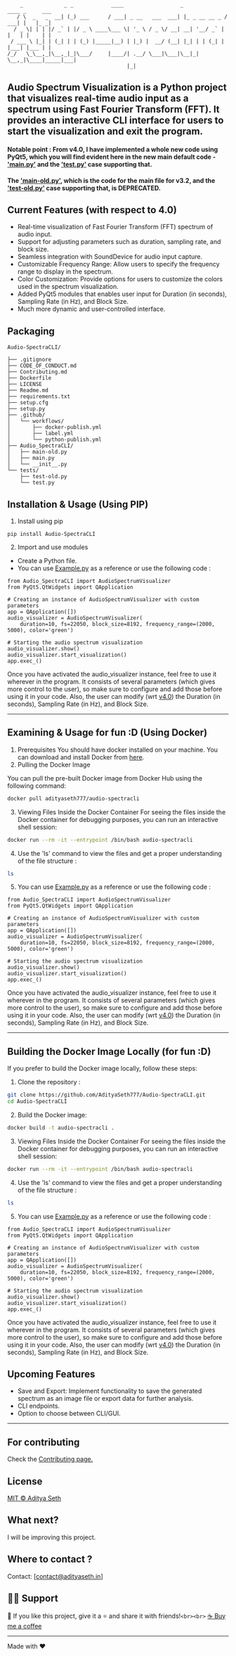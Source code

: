 ```
    _             _ _            ____                  _              ____ _     ___
   / \  _   _  __| (_) ___      / ___| _ __   ___  ___| |_ _ __ __ _ / ___| |   |_ _|
  / _ \| | | |/ _` | |/ _ \ ____\___ \| '_ \ / _ \/ __| __| '__/ _` | |   | |    | |
 / ___ \ |_| | (_| | | (_) |_____|__) | |_) |  __/ (__| |_| | | (_| | |___| |___ | |
/_/   \_\__,_|\__,_|_|\___/     |____/| .__/ \___|\___|\__|_|  \__,_|\____|_____|___|
                                      |_|
```

## Audio Spectrum Visualization is a Python project that visualizes real-time audio input as a spectrum using Fast Fourier Transform (FFT). It provides an interactive CLI interface for users to start the visualization and exit the program.

#### Notable point : From v4.0, I have implemented a whole new code using PyQt5, which you will find evident here in the new main default code - ['main.py'](./Audio_SpectraCLI/main.py) and the ['test.py'](./tests/test.py) case supporting that.

#### The ['main-old.py'](./Audio_SpectraCLI/main-old.py), which is the code for the main file for v3.2, and the ['test-old.py'](./tests/test-old.py) case supporting that, is DEPRECATED.

## Current Features (with respect to 4.0)

- Real-time visualization of Fast Fourier Transform (FFT) spectrum of audio input.
- Support for adjusting parameters such as duration, sampling rate, and block size.
- Seamless integration with SoundDevice for audio input capture.
- Customizable Frequency Range: Allow users to specify the frequency range to display in the spectrum.
- Color Customization: Provide options for users to customize the colors used in the spectrum visualization.
- Added PyQt5 modules that enables user input for Duration (in seconds), Sampling Rate (in Hz), and Block Size.
- Much more dynamic and user-controlled interface.

## Packaging

```
Audio-SpectraCLI/

├── .gitignore
├── CODE_OF_CONDUCT.md
├── Contributing.md
├── Dockerfile
├── LICENSE
├── Readme.md
├── requirements.txt
├── setup.cfg
├── setup.py
├── .github/
│   └── workflows/
│       ├── docker-publish.yml
│       ├── label.yml
│       └── python-publish.yml
├── Audio_SpectraCLI/
│   ├── main-old.py
│   ├── main.py
│   └── __init__.py
└── tests/
    ├── test-old.py
    └── test.py
```

## Installation & Usage (Using PIP)

1. Install using pip

```
pip install Audio-SpectraCLI
```

2. Import and use modules

- Create a Python file.
- You can use [Example.py](https://github.com/AdityaSeth777/Audio-SpectraCLI/blob/main/tests/test.py) as a reference or use the following code :

```
from Audio_SpectraCLI import AudioSpectrumVisualizer
from PyQt5.QtWidgets import QApplication

# Creating an instance of AudioSpectrumVisualizer with custom parameters
app = QApplication([])
audio_visualizer = AudioSpectrumVisualizer(
    duration=10, fs=22050, block_size=8192, frequency_range=(2000, 5000), color='green')

# Starting the audio spectrum visualization
audio_visualizer.show()
audio_visualizer.start_visualization()
app.exec_()

```

Once you have activated the audio_visualizer instance, feel free to use it wherever in the program. It consists of several parameters (which gives more control to the user), so make sure to configure and add those before using it in your code. Also, the user can modify (wrt [v4.0](https://github.com/AdityaSeth777/Audio-SpectraCLI/tree/4.0)) the Duration (in seconds), Sampling Rate (in Hz), and Block Size.

---

## Examining & Usage for fun :D (Using Docker)

1. Prerequisites
   You should have docker installed on your machine. You can download and install Docker from [here](https://www.docker.com/products/docker-desktop).
2. Pulling the Docker Image

You can pull the pre-built Docker image from Docker Hub using the following command:

```sh
docker pull adityaseth777/audio-spectracli
```

3. Viewing Files Inside the Docker Container
   For seeing the files inside the Docker container for debugging purposes, you can run an interactive shell session:

```sh
docker run --rm -it --entrypoint /bin/bash audio-spectracli
```

4. Use the 'ls' command to view the files and get a proper understanding of the file structure :

```sh
ls
```

5. You can use [Example.py](https://github.com/AdityaSeth777/Audio-SpectraCLI/blob/main/tests/test.py) as a reference or use the following code :

```
from Audio_SpectraCLI import AudioSpectrumVisualizer
from PyQt5.QtWidgets import QApplication

# Creating an instance of AudioSpectrumVisualizer with custom parameters
app = QApplication([])
audio_visualizer = AudioSpectrumVisualizer(
    duration=10, fs=22050, block_size=8192, frequency_range=(2000, 5000), color='green')

# Starting the audio spectrum visualization
audio_visualizer.show()
audio_visualizer.start_visualization()
app.exec_()
```

Once you have activated the audio_visualizer instance, feel free to use it wherever in the program. It consists of several parameters (which gives more control to the user), so make sure to configure and add those before using it in your code. Also, the user can modify (wrt [v4.0](https://github.com/AdityaSeth777/Audio-SpectraCLI/tree/4.0)) the Duration (in seconds), Sampling Rate (in Hz), and Block Size.

---

## Building the Docker Image Locally (for fun :D)

If you prefer to build the Docker image locally, follow these steps:

1. Clone the repository :

```sh
git clone https://github.com/AdityaSeth777/Audio-SpectraCLI.git
cd Audio-SpectraCLI
```

2. Build the Docker image:

```sh
docker build -t audio-spectracli .
```

3. Viewing Files Inside the Docker Container
   For seeing the files inside the Docker container for debugging purposes, you can run an interactive shell session:

```sh
docker run --rm -it --entrypoint /bin/bash audio-spectracli
```

4. Use the 'ls' command to view the files and get a proper understanding of the file structure :

```sh
ls
```

5. You can use [Example.py](https://github.com/AdityaSeth777/Audio-SpectraCLI/blob/main/tests/test.py) as a reference or use the following code :

```
from Audio_SpectraCLI import AudioSpectrumVisualizer
from PyQt5.QtWidgets import QApplication

# Creating an instance of AudioSpectrumVisualizer with custom parameters
app = QApplication([])
audio_visualizer = AudioSpectrumVisualizer(
    duration=10, fs=22050, block_size=8192, frequency_range=(2000, 5000), color='green')

# Starting the audio spectrum visualization
audio_visualizer.show()
audio_visualizer.start_visualization()
app.exec_()
```

Once you have activated the audio_visualizer instance, feel free to use it wherever in the program. It consists of several parameters (which gives more control to the user), so make sure to configure and add those before using it in your code. Also, the user can modify (wrt [v4.0](https://github.com/AdityaSeth777/Audio-SpectraCLI/tree/4.0)) the Duration (in seconds), Sampling Rate (in Hz), and Block Size.

## Upcoming Features

- Save and Export: Implement functionality to save the generated spectrum as an image file or export data for further analysis.
- CLI endpoints.
- Option to choose between CLI/GUI.

---

## For contributing

Check the [Contributing page.](https://github.com/AdityaSeth777/Audio-SpectraCLI/blob/main/Contributing.md)

## License

[MIT © Aditya Seth](https://github.com/AdityaSeth777/Audio-SpectraCLI/blob/main/LICENSE)

## What next?

I will be improving this project.

## Where to contact ?

Contact: [contact@adityaseth.in]

## 🙋‍♂️ Support

💙 If you like this project, give it a ⭐ and share it with friends!`<br><br>`
[☕ Buy me a coffee](https://www.buymeacoffee.com/adityaseth)

---

Made with ❤️
